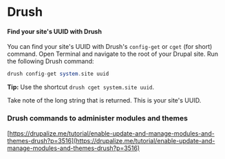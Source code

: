 # Drush

#### Find your site's UUID with Drush

You can find your site's UUID with Drush's `config-get` or `cget` (for short) command. Open Terminal and navigate to the root of your Drupal site. Run the following Drush command:

```php
drush config-get system.site uuid
```

**Tip:** Use the shortcut `drush cget system.site uuid`.

Take note of the long string that is returned. This is your site's UUID.

### Drush commands to administer modules and themes <a href="#page-subtitle" id="page-subtitle"></a>

[https://drupalize.me/tutorial/enable-update-and-manage-modules-and-themes-drush?p=3516](https://drupalize.me/tutorial/enable-update-and-manage-modules-and-themes-drush?p=3516)
